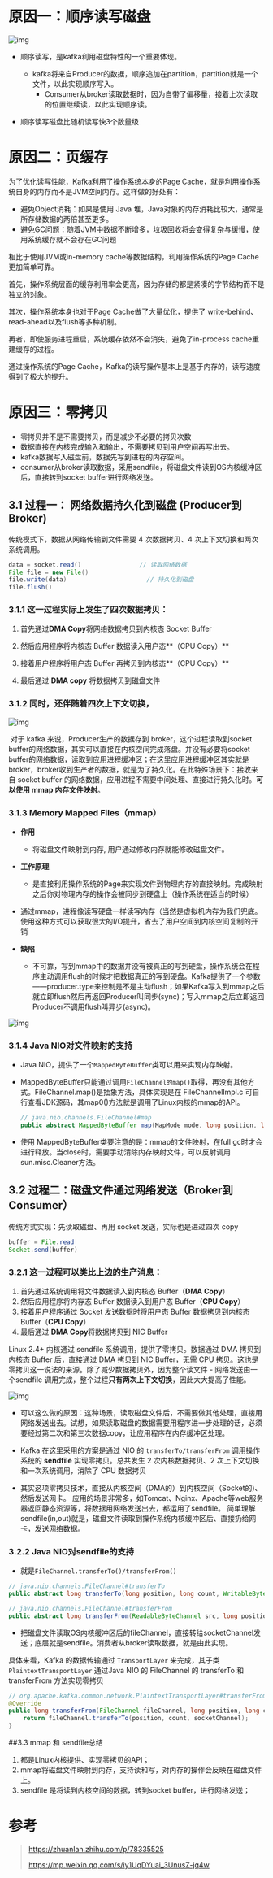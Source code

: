 # 原因一：顺序读写磁盘

![img](../图片/auto-orient,1.jpeg)

   - 顺序读写，是kafka利用磁盘特性的一个重要体现。
     - kafka将来自Producer的数据，顺序追加在partition，partition就是一个文件，以此实现顺序写入。
        - Consumer从broker读取数据时，因为自带了偏移量，接着上次读取的位置继续读，以此实现顺序读。

   - 顺序读写磁盘比随机读写快3个数量级



# 原因二：页缓存

为了优化读写性能，Kafka利用了操作系统本身的Page Cache，就是利用操作系统自身的内存而不是JVM空间内存。这样做的好处有：

- 避免Object消耗：如果是使用 Java 堆，Java对象的内存消耗比较大，通常是所存储数据的两倍甚至更多。
- 避免GC问题：随着JVM中数据不断增多，垃圾回收将会变得复杂与缓慢，使用系统缓存就不会存在GC问题

相比于使用JVM或in-memory cache等数据结构，利用操作系统的Page Cache更加简单可靠。

首先，操作系统层面的缓存利用率会更高，因为存储的都是紧凑的字节结构而不是独立的对象。

其次，操作系统本身也对于Page Cache做了大量优化，提供了 write-behind、read-ahead以及flush等多种机制。

再者，即使服务进程重启，系统缓存依然不会消失，避免了in-process cache重建缓存的过程。

通过操作系统的Page Cache，Kafka的读写操作基本上是基于内存的，读写速度得到了极大的提升。



# 原因三：零拷贝

   - 零拷贝并不是不需要拷贝，而是减少不必要的拷贝次数
   - 数据直接在内核完成输入和输出，不需要拷贝到用户空间再写出去。
   - kafka数据写入磁盘前，数据先写到进程的内存空间。
   - consumer从broker读取数据，采用sendfile，将磁盘文件读到OS内核缓冲区后，直接转到socket buffer进行网络发送。

## 3.1 过程一： 网络数据持久化到磁盘 (Producer到Broker)

传统模式下，数据从网络传输到文件需要 4 次数据拷贝、4 次上下文切换和两次系统调用。

```java
data = socket.read()				// 读取网络数据 
File file = new File() 
file.write(data)					  // 持久化到磁盘 
file.flush()
```

### 3.1.1 这一过程实际上发生了**四次数据拷贝**：

1. 首先通过**DMA Copy**将网络数据拷贝到内核态 Socket Buffer

2. 然后应用程序将内核态 Buffer 数据读入用户态**（CPU Copy）**

3. 接着用户程序将用户态 Buffer 再拷贝到内核态**（CPU Copy）**

4. 最后通过 **DMA copy** 将数据拷贝到磁盘文件 


### 3.1.2 同时，还伴随着**四次上下文切换**，

![img](../图片/fdfe29d209918316409200f10cf63ebd.png)

​	对于 kafka 来说，Producer生产的数据存到 broker，这个过程读取到socket buffer的网络数据，其实可以直接在内核空间完成落盘。并没有必要将socket buffer的网络数据，读取到应用进程缓冲区；在这里应用进程缓冲区其实就是 broker，broker收到生产者的数据，就是为了持久化。在此特殊场景下：接收来自 socket buffer 的网络数据，应用进程不需要中间处理、直接进行持久化时。**可以使用 mmap 内存文件映射**。

### 3.1.3 Memory Mapped Files（mmap）

- **作用**

  - 将磁盘文件映射到内存, 用户通过修改内存就能修改磁盘文件。
- **工作原理**

  - 是直接利用操作系统的Page来实现文件到物理内存的直接映射。完成映射之后你对物理内存的操作会被同步到硬盘上（操作系统在适当的时候）
- 通过mmap，进程像读写硬盘一样读写内存（当然是虚拟机内存为我们兜底。使用这种方式可以获取很大的I/O提升，省去了用户空间到内核空间复制的开销
- **缺陷**
  - 不可靠，写到mmap中的数据并没有被真正的写到硬盘，操作系统会在程序主动调用flush的时候才把数据真正的写到硬盘。Kafka提供了一个参数——producer.type来控制是不是主动flush；如果Kafka写入到mmap之后就立即flush然后再返回Producer叫同步(sync)；写入mmap之后立即返回Producer不调用flush叫异步(async)。


![img](../图片/7b2d0b80328143322445f55f954144ec.png)

### 3.1.4 Java NIO对文件映射的支持

- Java NIO，提供了一个`MappedByteBuffer`类可以用来实现内存映射。

- MappedByteBuffer只能通过调用`FileChannel的map()`取得，再没有其他方式。FileChannel.map()是抽象方法，具体实现是在 FileChannelImpl.c 可自行查看JDK源码，其map0()方法就是调用了Linux内核的mmap的API。

  ```java
  // java.nio.channels.FileChannel#map
  public abstract MappedByteBuffer map(MapMode mode, long position, long size)throws IOException;
  ```
  
- 使用 MappedByteBuffer类要注意的是：mmap的文件映射，在full gc时才会进行释放。当close时，需要手动清除内存映射文件，可以反射调用sun.misc.Cleaner方法。



## 3.2 过程二：磁盘文件通过网络发送（Broker到Consumer）

传统方式实现：先读取磁盘、再用 socket 发送，实际也是进过四次 copy

```java
buffer = File.read 
Socket.send(buffer)
```



### 3.2.1 这一过程可以类比上边的生产消息：

1. 首先通过系统调用将文件数据读入到内核态 Buffer（**DMA Copy**）
2. 然后应用程序将内存态 Buffer 数据读入到用户态 Buffer（**CPU Copy**）
3. 接着用户程序通过 Socket 发送数据时将用户态 Buffer 数据拷贝到内核态 Buffer（**CPU Copy**）
4. 最后通过 **DMA Copy**将数据拷贝到 NIC Buffer



Linux 2.4+ 内核通过 sendfile 系统调用，提供了零拷贝。数据通过 DMA 拷贝到内核态 Buffer 后，直接通过 DMA 拷贝到 NIC Buffer，无需 CPU 拷贝。这也是零拷贝这一说法的来源。除了减少数据拷贝外，因为整个读文件 - 网络发送由一个sendfile 调用完成，整个过程**只有两次上下文切换**，因此大大提高了性能。

![img](../图片/fb5b1c0a4358a5c7608251c91e6b971b.png)



- 可以这么做的原因：这种场景，读取磁盘文件后，不需要做其他处理，直接用网络发送出去。试想，如果读取磁盘的数据需要用程序进一步处理的话，必须要经过第二次和第三次数据copy，让应用程序在内存缓冲区处理。

- Kafka 在这里采用的方案是通过 NIO 的 `transferTo/transferFrom` 调用操作系统的 **sendfile** 实现零拷贝。总共发生 2 次内核数据拷贝、2 次上下文切换和一次系统调用，消除了 CPU 数据拷贝

- 其实这项零拷贝技术，直接从内核空间（DMA的）到内核空间（Socket的)、然后发送网卡。
  应用的场景非常多，如Tomcat、Nginx、Apache等web服务器返回静态资源等，将数据用网络发送出去，都运用了sendfile。
  简单理解 sendfile(in,out)就是，磁盘文件读取到操作系统内核缓冲区后、直接扔给网卡，发送网络数据。



### 3.2.2 Java NIO对sendfile的支持

- 就是`FileChannel.transferTo()/transferFrom()`

```java
// java.nio.channels.FileChannel#transferTo
public abstract long transferTo(long position, long count, WritableByteChannel target) throws IOException;

// java.nio.channels.FileChannel#transferFrom
public abstract long transferFrom(ReadableByteChannel src, long position, long count) throws IOException;
```

- 把磁盘文件读取OS内核缓冲区后的fileChannel，直接转给socketChannel发送；底层就是sendfile。消费者从broker读取数据，就是由此实现。



具体来看，Kafka 的数据传输通过 `TransportLayer` 来完成，其子类 `PlaintextTransportLayer` 通过Java NIO 的 FileChannel 的 transferTo 和 transferFrom 方法实现零拷贝

```java
// org.apache.kafka.common.network.PlaintextTransportLayer#transferFrom
@Override
public long transferFrom(FileChannel fileChannel, long position, long count) throws IOException {
    return fileChannel.transferTo(position, count, socketChannel);
}
```



##3.3 mmap 和 sendfile总结

1. 都是Linux内核提供、实现零拷贝的API；
3. mmap将磁盘文件映射到内存，支持读和写，对内存的操作会反映在磁盘文件上。
3. sendfile 是将读到内核空间的数据，转到socket buffer，进行网络发送；



# 参考

> https://zhuanlan.zhihu.com/p/78335525
>
> https://mp.weixin.qq.com/s/iy1UqDYuai_3UnusZ-jq4w